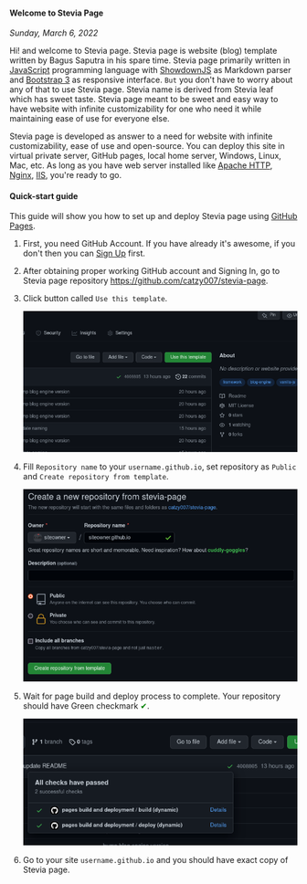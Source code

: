 #### Welcome to Stevia Page
*Sunday, March 6, 2022*

Hi! and welcome to Stevia page. Stevia page is website (blog) template written 
by Bagus Saputra in his spare time. Stevia page primarily written in 
[JavaScript](https://www.w3schools.com/js/) programming language with 
[ShowdownJS](https://github.com/showdownjs/showdown) as Markdown parser and 
[Bootstrap 3](https://getbootstrap.com/docs/3.3/) as responsive interface. 
`But` you don't have to worry about any of that to use Stevia page. 
Stevia name is derived from Stevia leaf which has sweet taste. Stevia page 
meant to be sweet and easy way to have website with infinite customizability 
for one who need it while maintaining ease of use for everyone else. 

Stevia page is developed as answer to a need for website with infinite 
customizability, ease of use and open-source. You can deploy this site in 
virtual private server, GitHub pages, local home server, Windows, Linux, 
Mac, etc. As long as you have web server installed like 
[Apache HTTP](https://httpd.apache.org/download.cgi), 
[Nginx](https://docs.nginx.com/nginx/admin-guide/web-server/web-server/), 
[IIS](https://www.iis.net/), you're ready to go.

#### Quick-start guide
This guide will show you how to set up and deploy Stevia page using 
[GitHub Pages](https://pages.github.com/).
1. First, you need GitHub Account. If you have already it's awesome, if you don't 
then you can [Sign Up](https://github.com/signup) first.
1. After obtaining proper working GitHub account and Signing In, go to Stevia page 
repository <https://github.com/catzy007/stevia-page>.
1. Click button called `Use this template`.
    <div class="row">
        <div class="col-sm-2"></div>
        <div class="col-sm-8">
            <div class="img-thumbnail">
                <img class="img-fluid" src="./posts/2022-03-06-welcome-to-stevia-page/01.png" alt="img">
            </div>
        </div>
        <div class="col-sm-2"></div>
    </div>

1. Fill `Repository name` to your `username.github.io`, set repository as `Public` and `Create repository from template`.
    <div class="row">
        <div class="col-sm-2"></div>
        <div class="col-sm-8">
            <div class="img-thumbnail">
                <img class="img-fluid" src="./posts/2022-03-06-welcome-to-stevia-page/02.png" alt="img">
            </div>
        </div>
        <div class="col-sm-2"></div>
    </div>

1. Wait for page build and deploy process to complete. Your repository should have Green checkmark <span style="color:green">&#10004;</span>.
    <div class="row">
        <div class="col-sm-2"></div>
        <div class="col-sm-8">
            <div class="img-thumbnail">
                <img class="img-fluid" src="./posts/2022-03-06-welcome-to-stevia-page/03.png" alt="img">
            </div>
        </div>
        <div class="col-sm-2"></div>
    </div>

1. Go to your site `username.github.io` and you should have exact copy of Stevia page.